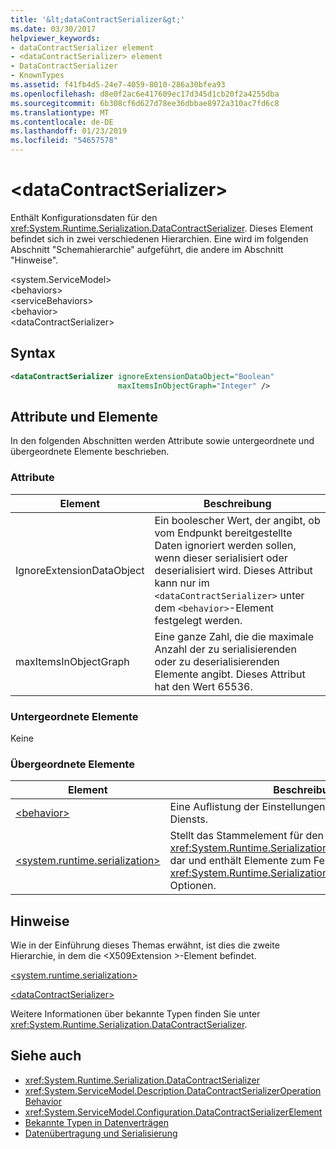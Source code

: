 ```yaml
---
title: '&lt;dataContractSerializer&gt;'
ms.date: 03/30/2017
helpviewer_keywords:
- dataContractSerializer element
- <dataContractSerializer> element
- DataContractSerializer
- KnownTypes
ms.assetid: f41fb4d5-24e7-4059-8010-286a30bfea93
ms.openlocfilehash: d8e0f2ac6e417609ec17d345d1cb20f2a4255dba
ms.sourcegitcommit: 6b308cf6d627d78ee36dbbae8972a310ac7fd6c8
ms.translationtype: MT
ms.contentlocale: de-DE
ms.lasthandoff: 01/23/2019
ms.locfileid: "54657578"
---
```

# <a name="ltdatacontractserializergt"></a>&lt;dataContractSerializer&gt;
Enthält Konfigurationsdaten für den <xref:System.Runtime.Serialization.DataContractSerializer>. Dieses Element befindet sich in zwei verschiedenen Hierarchien. Eine wird im folgenden Abschnitt "Schemahierarchie" aufgeführt, die andere im Abschnitt "Hinweise".  
  
 \<system.ServiceModel>  
\<behaviors>  
\<serviceBehaviors>  
\<behavior>  
\<dataContractSerializer>  
  
## <a name="syntax"></a>Syntax  
  
```xml  
<dataContractSerializer ignoreExtensionDataObject="Boolean"
                        maxItemsInObjectGraph="Integer" />
```  
  
## <a name="attributes-and-elements"></a>Attribute und Elemente  
 In den folgenden Abschnitten werden Attribute sowie untergeordnete und übergeordnete Elemente beschrieben.  
  
### <a name="attributes"></a>Attribute  
  
|Element|Beschreibung|  
|-------------|-----------------|  
|IgnoreExtensionDataObject|Ein boolescher Wert, der angibt, ob vom Endpunkt bereitgestellte Daten ignoriert werden sollen, wenn dieser serialisiert oder deserialisiert wird. Dieses Attribut kann nur im `<dataContractSerializer>` unter dem `<behavior>`-Element festgelegt werden.|  
|maxItemsInObjectGraph|Eine ganze Zahl, die die maximale Anzahl der zu serialisierenden oder zu deserialisierenden Elemente angibt. Dieses Attribut hat den Wert 65536.|  
  
### <a name="child-elements"></a>Untergeordnete Elemente  
 Keine  
  
### <a name="parent-elements"></a>Übergeordnete Elemente  
  
|Element|Beschreibung|  
|-------------|-----------------|  
|[\<behavior>](../../../../../docs/framework/configure-apps/file-schema/wcf/behavior-of-servicebehaviors.md)|Eine Auflistung der Einstellungen für das Verhalten eines Diensts.|  
|[\<system.runtime.serialization>](../../../../../docs/framework/configure-apps/file-schema/wcf/system-runtime-serialization.md)|Stellt das Stammelement für den <xref:System.Runtime.Serialization>-Namespaceabschnitt dar und enthält Elemente zum Festlegen von <xref:System.Runtime.Serialization.DataContractSerializer>-Optionen.|  
  
## <a name="remarks"></a>Hinweise  
 Wie in der Einführung dieses Themas erwähnt, ist dies die zweite Hierarchie, in dem die \<X509Extension >-Element befindet.  
  
 [\<system.runtime.serialization>](../../../../../docs/framework/configure-apps/file-schema/wcf/system-runtime-serialization.md)  
  
 [\<dataContractSerializer>](../../../../../docs/framework/configure-apps/file-schema/wcf/datacontractserializer-element.md)  
  
 Weitere Informationen über bekannte Typen finden Sie unter <xref:System.Runtime.Serialization.DataContractSerializer>.  
  
## <a name="see-also"></a>Siehe auch
- <xref:System.Runtime.Serialization.DataContractSerializer>
- <xref:System.ServiceModel.Description.DataContractSerializerOperationBehavior>
- <xref:System.ServiceModel.Configuration.DataContractSerializerElement>
- [Bekannte Typen in Datenverträgen](../../../../../docs/framework/wcf/feature-details/data-contract-known-types.md)
- [Datenübertragung und Serialisierung](../../../../../docs/framework/wcf/feature-details/data-transfer-and-serialization.md)
